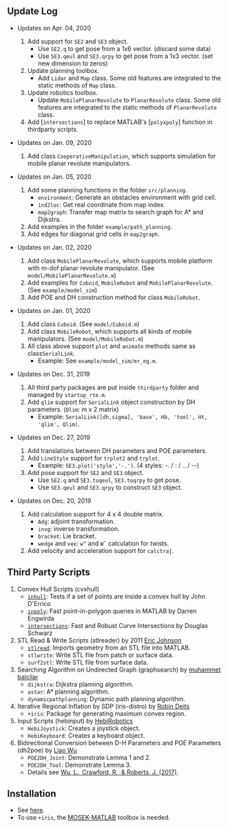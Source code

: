 ## Update Log

- Updates on Apr. 04, 2020
    1. Add support for `SE2` and `SE3` object. 
       - Use `SE2.q` to get pose from a 1x6 vector. (discard some data)
       - Use `SE3.qeul` and `SE3.qrpy` to get pose from a 1x3 vector. (set new dimension to zeros)
    2. Update planning toolbox.
       - Add `Lidar` and `Map` class. Some old features are integrated to the static methods of `Map` class.
    3. Update robotics toolbox.
       - Update `MobilePlanarRevolute` to `PlanarRevolute` class. Some old features are integrated to the static methods of `PlanarRevolute` class.
    4. Add [`intersections`] to replace MATLAB's [`polyxpoly`] function in thirdparty scripts.

- Updates on Jan. 09, 2020
    1. Add class `CooperativeManipulation`, which supports simulation for mobile planar revolute manipulators.

- Updates on Jan. 05, 2020
    1. Add some planning functions in the folder `src/planning`.
    	- `environment`: Generate an obstacles environment with grid cell.
        - `ind2loc`: Get real coordinate from map index.
        - `map2graph`: Transfer map matrix to search graph for A* and Dijkstra.
    2. Add examples in the folder `example/path_planning`.
    3. Add edges for diagonal grid cells in `map2graph`. 

- Updates on Jan. 02, 2020
    1. Add class `MobilePlanarRevolute`, which supports mobile platform with m-dof planar revolute manipulator. (See `model/MobilePlanarRevolute.m`)
    2. Add examples for `Cuboid`, `MobileRobot` and `MobilePlanarRevolute`. (See `example/model_sim`)
    3. Add POE and DH construction method for class `MobileRobot`.

- Updates on Jan. 01, 2020
	1. Add class `Cuboid`. (See `model/Cuboid.m`)
    2. Add class `MobileRobot`, which supports all kinds of mobile manipulators. (See `model/MobileRobot.m`) 
    3. All class above support `plot` and `animate` methods same as class`SerialLink`. 	
       - Example: See `example/model_sim/mr_eg.m`.

- Updates on Dec. 31, 2019
	1. All third party packages are put inside `thirdparty` folder and managed by `startup_rte.m`.
    2. Add `qlim` support for `SerialLink` object construction by DH parameters. (`Qlim`: m x 2 matrix)
       - Example: `SerialLink([dh,sigma], 'base', Hb, 'tool', Ht, 'qlim', Qlim)`.

- Updates on Dec. 27, 2019
    1. Add translations between DH parameters and POE parameters.
    2. Add `LineStyle` support for `trplot2` and `trplot`. 
       -  Example:  `SE3.plot('style','-.')`. (4 styles: -. / : / .. / --)
    3. Add pose support for `SE2` and `SE3` object. 
       - Use `SE2.q` and `SE3.toqeul`, `SE3.toqrpy` to get pose.
       - Use `SE3.qeul` and `SE3.qrpy` to construct `SE3` object.

- Updates on Dec. 20, 2019
    1. Add calculation support for  4 x 4 double matrix.
       - `Adg`: adjoint transformation.
       - `invg`:  inverse transformation.
       - `bracket`: Lie bracket.
       - `wedge` and `vee`: `w^` and `Wˇ` calculation for twists.
    2. Add velocity and acceleration support for `calctraj`.
    

## Third Party Scripts

1. Convex Hull Scripts (cvxhull)
	- [`inhull`](https://nl.mathworks.com/matlabcentral/fileexchange/10226-inhull ): Tests if a set of points are inside a convex hull by John D'Errico 
	- [`inpoly`](https://github.com/dengwirda/inpoly ): Fast point-in-polygon queries in MATLAB by Darren Engwirda 
    - [`intersections`](https://www.mathworks.com/matlabcentral/fileexchange/11837-fast-and-robust-curve-intersections): Fast and Robust Curve Intersections by Douglas Schwarz
2. STL Read & Write Scripts (stlreader) by 2011 [Eric Johnson](https://nl.mathworks.com/matlabcentral/profile/authors/2990507-eric-johnson)
	- [`stlread`](https://nl.mathworks.com/matlabcentral/fileexchange/22409-stl-file-reader): Imports geometry from an STL file into MATLAB.
	- `stlwrite`: Write STL file from patch or surface data.
	- `surf2stl`: Write STL file from surface data.
3. Searching Algorithm on Undirected Graph (graphsearch)  by [muhammet balcilar](https://nl.mathworks.com/matlabcentral/profile/authors/7269297-muhammet-balcilar)
    - `dijkstra`: Dijkstra planning algorithm.
    - `astar`: A* planning algorithm.
	- `dynamicpathplanning`: Dynamic path planning algorithm.
4. Iterative Regional Inflation by SDP (iris-distro) by [Robin Deits](https://github.com/rdeits)
    - `+iris`: Package for generating maximum convex region.
5. Input Scripts (hebinput) by [HebiRobotics](https://github.com/HebiRobotics/MatlabInput)
	- `HebiJoystick`: Creates a joystick object. 
	- `HebiKeyboard`: Creates a keyboard object.
6. Bidirectional Conversion between D-H Parameters and POE Parameters (dh2poe) by [Liao Wu](https://www.researchgate.net/profile/Liao_Wu4)
	- `POE2DH_Joint`: Demonstrate Lemma 1 and 2.
	- `POE2DH_Tool`: Demonstrate Lemma 3.
	- Details see [Wu, L., Crawford, R., & Roberts, J. (2017)](https://ieeexplore.ieee.org/document/7968294/).


## Installation

- See [here](https://github.com/star2dust/Robotics-Toolbox).
- To use `+iris`, the [MOSEK-MATLAB](https://github.com/star2dust/MOSEK-MATLAB) toolbox is needed.

